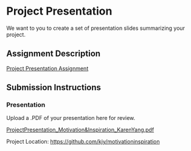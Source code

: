 # Project Presentation
We want to you to create a set of presentation slides summarizing your project.

## Assignment Description
[Project Presentation Assignment](https://education.launchcode.org/liftoff/modules/assignments/project-presentation)

## Submission Instructions

### Presentation
Upload a .PDF of your presentation here for review.

[ProjectPresentation_Motivation&Inspiration_KarenYang.pdf](https://github.com/kjy/liftoff-assignments/files/6571033/ProjectPresentation_Motivation.Inspiration_KarenYang.pdf)

Project Location:  https://github.com/kjy/motivationinspiration

